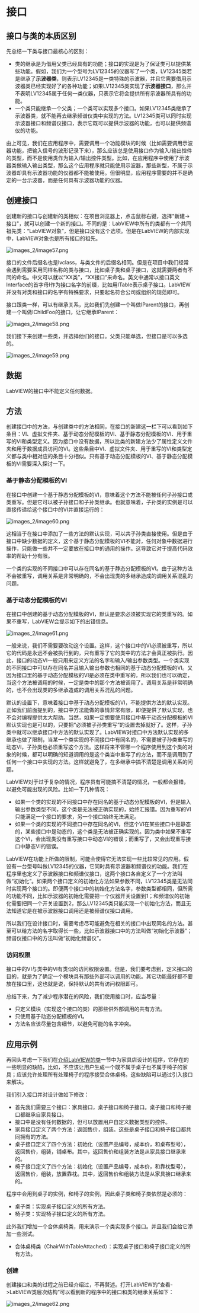 # 接口


## 接口与类的本质区别

先总结一下类与接口最核心的区别：
* 类的继承是为借用父类已经具有的功能；接口的实现是为了保证类可以提供某些功能。假如，我们为一个型号为LV12345的仪器写了一个类，LV12345类若是继承了**示波器类**，则表示LV12345是一类特殊的示波器，并且它需要借用示波器类已经实现好了的各种功能；如果LV12345类实现了**示波器接口**，那么并不表明LV12345属于任何一类仪器，只表示它将会提供所有示波器所具有的功能。
* 一个类只能继承一个父类；一个类可以实现多个接口。如果LV12345类继承了示波器类，就不能再去继承频谱仪类中实现的方法。LV12345类可以同时实现示波器接口和频谱仪接口，表示它既可以提供示波器的功能，也可以提供频谱仪的功能。

由上可见，我们在应用程序中，需要调用一个功能模块的时候（比如需要调用示波器功能，把输入信号的波形记录下来），那么应该总是使用接口作为输入/输出控件的类型，而不是使用类作为输入/输出控件类型。比如，在应用程序中使用了示波器类做输入输出类型，那么这个应用程序就只能使用示波器，那些新型，不属于示波器却具有示波器功能的仪器都不能被使用。但很明显，应用程序需要的并不是确定的一台示波器，而是任何具有示波器功能的仪器。

## 创建接口

创建新的接口与创建新的类相似：在项目浏览器上，点击鼠标右键，选择"新建-\>接口"，就可以创建一个新的接口。不同的是：LabVIEW中所有的类都有一个共同祖先类：“LabVIEW对象”，但是接口没有这个选项。但是在LabVIEW的内部实现中，LabVIEW对象也是所有接口的祖先。

![images_2/image57.png](images_2/image57.png "新接口没有继承任何其它接口")

接口的文件后缀名也是lvclass，与类文件的后缀名相同。但是在项目中我们经常会遇到需要采用同样名称的类与接口，比如桌子类和桌子接口，这就需要两者有不同的命名。中文可以就以“XX类”，“XX接口”来命名。英文中通常以接口英文Interface的首字母I作为接口名字的前缀，比如用ITable表示桌子接口。LabVIEW并没有对类和接口的名字有特殊要求，只要起名符合公司或组织的规范即可。

接口跟类一样，可以有继承关系，比如我们先创建一个叫做IParent的接口，再创建一个叫做IChildFoo的接口，让它继承IParent：

![images_2/image58.png](images_2/image58.png "子接口继承父接口")

我们接下来创建一些类，并选择他们的接口。父类只能单选，但接口是可以多选的。

![images_2/image59.png](images_2/image59.png "为新创建的类选择需要实现的接口")

## 数据

LabVIEW的接口中不能定义任何数据。

## 方法

创建接口中的方法，与创建类中的方法相同，在接口的新建这一栏下可以看到如下条目：VI、虚拟文件夹、基于动态分配模板的VI、基于静态分配模板的VI、用于重写的VI和类型定义。因为接口中没有数据，所以比类的新建方法少了属性定义文件夹和用于数据成员访问的VI。这些条目中VI、虚拟文件夹、用于重写的VI和类型定义都与类中相对应的条目十分相似。只有基于动态分配模板的VI、基于静态分配模板的VI需要深入探讨一下。

### 基于静态分配模板的VI

在接口中创建一个基于静态分配模板的VI，意味着这个方法不能被任何子孙接口或类重写。但是它可以被子孙接口和子孙类继承。也就意味着，子孙类的实例是可以直接传递给这个接口中的VI并直接运行的：

![images_2/image60.png](images_2/image60.png "使用一个子类的实例调用接口中实现的VI")

这相当于在接口中添加了一些方法的默认实现，可以共子孙类直接使用。但是由于接口中缺少数据的定义，这个基于静态分配模板的VI不能对，任何对象中数据进行操作，只能做一些并不一定要放在接口中的通用的操作。这导致它对于提高代码效率的帮助十分有限。

一个类的实现的不同接口中可以存在同名的基于静态分配模板的VI。由于这种方法不会被重写，调用关系是非常明确的，不会出现类的多继承造成的调用关系混乱的问题。

### 基于动态分配模板的VI

在接口中创建的基于动态分配模板的VI，默认是要求必须被实现它的类重写的。如果不重写，LabVIEW会提示如下的出错信息。

![images_2/image61.png](images_2/image61.png "接口中基于动态分配模板的VI不被重写会出错")

一般来说，我们不需要要改动这个设置。这样，这个接口中的VI必须被重写，所以它的代码是永远不会被执行到的，只有重写了它的类中的方法才会真正被执行。因此，接口的动态VI一般只用来定义方法的名字和输入/输出参数类型。一个类实现的不同接口中可以存在同名并且输入输出参数也相同的基于动态分配模板的VI。又因为接口里的基于动态分配模板的VI是必须在类中重写的，所以我们也可以确定，当这个方法被调用的时候，一定是类中的那个方法被调用了。调用关系是非常明确的，也不会出现类的多继承造成的调用关系混乱的问题。

默认的设置下，意味着接口中基于动态分配模板的VI，不能提供方法的默认实现。正如我们前面提到的，接口中方法能做的事情非常有限，即便提供了默认实现，也不会对编程提供太大帮助。当然，如果一定想要使用接口中基于动态分配模板的VI默认实现也是可以的，只要把“必须被子孙类重写”的设置去掉就好了。这样，子孙类中就可以继承接口中方法的默认实现了。LabVIEW对接口中方法默认实现的多继承也做了限制，当某一个类实现的不同接口中有同名的，不需要被子孙类重写的动态VI，子孙类也必须重写这个方法。这样将来不管哪一个程序使用到这个类的对象的时候，都可以明确的知道调用的是这个类当中重写了的方法，而不是调用到了任何一个接口中实现的方法。这样就避免了，在多继承中搞不清楚是调用关系的问题。

LabVIEW对于过于复杂的情况，程序员有可能搞不清楚的情况，一般都会报错，以避免可能出现的风险。比如一下几种情况：
* 如果一个类的实现的不同接口中存在同名的基于动态分配模板的VI，但是输入输出参数类型不同，这个类是无法被正确实现的，始终汇报错。因为重写的VI只能满足一个接口的要求，另一个接口始终无法满足。
* 如果一个类的实现的不同接口中存在同名的VI，但这个VI在某些接口中是静态的，某些接口中是动态的，这个类是无法被正确实现的。因为类中如果不重写这个VI，会出现类没有重写接口中动态VI的错误；而重写了，又会出现重写接口中静态VI的错误。

LabVIEW在功能上所做的限制，可能会使得它无法实现一些比较常见的应用。假设有一台型号叫做LV12345的仪器，它同时具有示波器和频谱仪的功能。我们在程序里也定义了示波器接口和频谱仪接口，这两个接口各自定义了一个方法叫做“初始化”。如果两个接口定义的初始化方法如果参数不同，LV12345类是无法同时实现两个接口的。即便两个接口中的初始化方法名字，参数类型都相同，但所需的功能不同，比如示波器的初始化需要把一个仪器开关设置到1；和频谱仪的初始化需要把同一个开关设置到2，那么LV12345类只能实现一个初始化方法，而且无法知道它是在被示波器接口调用还是被频谱仪接口调用。

所以我们在设计接口时，需要考虑尽可能避免在相关的接口中出现同名的方法。甚至可以给方法的名字取得长一些，比如示波器接口中的方法叫做“初始化示波器”；频谱仪接口中的方法叫做“初始化频谱仪”。

### 访问权限

接口中的VI与类中的VI有类似的访问权限设置。但是，我们要考虑到，定义接口的目的，就是为了确定一个模块具有那些外部可以调用的功能。其它功能最好都不要放在接口里，这也就是说，保持默认的共有访问权限即可。

总结下来，为了减少程序潜在的风险，我们使用接口时，应当尽量：
* 只定义模块（实现这个接口的类）的那些供外部调用的共有方法。
* 只使用基于动态分配模板的VI。
* 方法名应该尽量包含细节，以避免可能的名字冲突。

## 应用示例

再回头考虑一下我们在[介绍LabVIEW的类](oop_class)一节中为家具店设计的程序，它存在的一些明显的缺陷，比如，不应该让用户生成一个既不属于桌子也不属于椅子的家具；应该允许处理所有处理椅子的程序接受合体桌椅。这些缺陷可以通过引入接口来解决。

我们引入接口并对设计做如下修改：

* 首先我们需要三个接口：家具接口，桌子接口和椅子接口。桌子接口和椅子接口都继承自家具接口。
* 接口中是没有任何数据的，但可以放置用户自定义数据类型的控件。
* 家具接口定义了两个方法：返回售价，组装。这些是桌子接口和椅子接口都共同拥有的方法。
* 桌子接口定义了四个方法：初始化（设置产品编号，成本价，和桌布型号），返回售价，组装，铺桌布。其中，返回售价和组装方法是从家具接口继承来的。
* 椅子接口定义了四个方法：初始化（设置产品编号，成本价，和靠枕型号），返回售价，组装，放置靠枕。其中，返回售价和组装方法是从家具接口继承来的。

程序中会用到桌子的实例，和椅子的实例，因此桌子类和椅子类依然是必须的：

* 桌子类：实现桌子接口定义的所有方法。
* 椅子类：实现椅子接口定义的所有方法。

此外我们增加一个合体桌椅类，用来演示一个类实现多个接口。并且我们会给它添加一些测试。

* 合体桌椅类（ChairWithTableAttached）：实现桌子接口和椅子接口定义的所有方法。

### 创建

创建接口和类的过程之前已经介绍过，不再赘述。打开LabVIEW的“查看->LabVIEW类层次结构”可以看到新的程序中的接口和类的继承关系如下：

![images_2/image62.png](images_2/image62.png "接口和类的继承关系")

